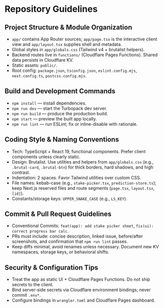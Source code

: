 # Repository Guidelines

## Project Structure & Module Organization
- `app/` contains App Router sources; `app/page.tsx` is the interactive client view and `app/layout.tsx` supplies shell and metadata.
- Global styles in `app/globals.css` (Tailwind v4 + brutalist helpers).
- Backend routes live in `functions/` (Cloudflare Pages Functions). Shared data persists in Cloudflare KV.
- Static assets: `public/`.
- Root config: `package.json`, `tsconfig.json`, `eslint.config.mjs`, `next.config.ts`, `postcss.config.mjs`.

## Build and Development Commands
- `npm install` — install dependencies.
- `npm run dev` — start the Turbopack dev server.
- `npm run build` — produce the production build.
- `npm start` — preview the built app locally.
- `npm run lint` — run ESLint; fix or inline-disable with rationale.

## Coding Style & Naming Conventions
- Tech: TypeScript + React 19, functional components. Prefer client components unless clearly static.
- Design: Brutalist. Use utilities and helpers from `app/globals.css` (e.g., `.brutal-card`, `.brutal-btn`) for thick borders, hard shadows, and high contrast.
- Indentation: 2 spaces. Favor Tailwind utilities over custom CSS.
- File names: kebab-case (e.g., `stake-picker.tsx`, `prediction-store.ts`); keep Next.js reserved files and route segments (`page.tsx`, `layout.tsx`, `[id]`).
- Constants/storage keys: `UPPER_SNAKE_CASE` (e.g., `LS_KEY`).

## Commit & Pull Request Guidelines
- Conventional Commits: `feat(app): add stake picker sheet`, `fix(ui): correct progress bar calc`.
- PRs must include: concise description, linked issue, before/after screenshots, and confirmation that `npm run lint` passes.
- Keep diffs minimal; avoid renames unless necessary. Document new KV namespaces, storage keys, or behavioral shifts.


## Security & Configuration Tips
- Treat the app as static UI + Cloudflare Pages Functions. Do not ship secrets to the client.
- Bind server-side secrets via Cloudflare environment bindings; never commit `.env*`.
- Configure bindings in `wrangler.toml` and Cloudflare Pages dashboard.
